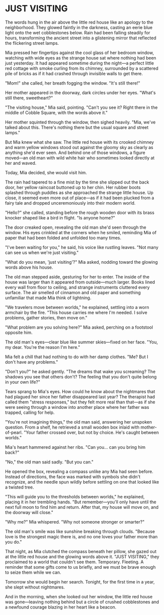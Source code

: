 # JUST VISITING

The words hung in the air above the little red house like an apology to the neighborhood. They glowed faintly in the darkness, casting an eerie blue light onto the wet cobblestones below. Rain had been falling steadily for hours, transforming the ancient street into a glistening mirror that reflected the flickering street lamps.

Mia pressed her fingertips against the cool glass of her bedroom window, watching with wide eyes as the strange house sat where nothing had been just yesterday. It had appeared sometime during the night—a perfect little red cottage with smoke curling from its chimney, surrounded by a scattered pile of bricks as if it had crashed through invisible walls to get there.

"Mom!" she called, her breath fogging the window. "It's still there!"

Her mother appeared in the doorway, dark circles under her eyes. "What's still there, sweetheart?"

"The visiting house," Mia said, pointing. "Can't you see it? Right there in the middle of Cobble Square, with the words above it."

Her mother squinted through the window, then sighed heavily. "Mia, we've talked about this. There's nothing there but the usual square and street lamps."

But Mia knew what she saw. The little red house with its crooked chimney and warm yellow windows stood out against the gloomy sky as clearly as anything she'd ever seen. And behind one of those windows, a figure moved—an old man with wild white hair who sometimes looked directly at her and waved.

Today, Mia decided, she would visit him.

The rain had tapered to a fine mist by the time she slipped out the back door, her yellow raincoat buttoned up to her chin. Her rubber boots splashed through puddles as she approached the strange little house. Up close, it seemed even more out of place—as if it had been plucked from a fairy tale and dropped unceremoniously into their modern world.

"Hello?" she called, standing before the rough wooden door with its brass knocker shaped like a bird in flight. "Is anyone home?"

The door creaked open, revealing the old man she'd seen through the window. His eyes crinkled at the corners when he smiled, reminding Mia of paper that had been folded and unfolded too many times.

"I've been waiting for you," he said, his voice like rustling leaves. "Not many can see us when we're just visiting."

"What do you mean, 'just visiting'?" Mia asked, nodding toward the glowing words above his house.

The old man stepped aside, gesturing for her to enter. The inside of the house was larger than it appeared from outside—much larger. Books lined every wall from floor to ceiling, and strange instruments cluttered every surface. The air smelled of cinnamon and old paper and something unfamiliar that made Mia think of lightning.

"We travelers move between worlds," he explained, settling into a worn armchair by the fire. "This house carries me where I'm needed. I solve problems, gather stories, then move on."

"What problem are you solving here?" Mia asked, perching on a footstool opposite him.

The old man's eyes—clear blue like summer skies—fixed on her face. "You, my dear. You're the reason I'm here."

Mia felt a chill that had nothing to do with her damp clothes. "Me? But I don't have any problems."

"Don't you?" he asked gently. "The dreams that wake you screaming? The shadows you see that others don't? The feeling that you don't quite belong in your own life?"

Tears sprang to Mia's eyes. How could he know about the nightmares that had plagued her since her father disappeared last year? The therapist had called them "stress responses," but they felt more real than that—as if she were seeing through a window into another place where her father was trapped, calling for help.

"You're not imagining things," the old man said, answering her unspoken question. From a shelf, he retrieved a small wooden box inlaid with mother-of-pearl. "Your father crossed over, but not by choice. He's caught between worlds."

Mia's heart hammered against her ribs. "Can you... can you bring him back?"

"No," the old man said sadly. "But you can."

He opened the box, revealing a compass unlike any Mia had seen before. Instead of directions, the face was marked with symbols she didn't recognize, and the needle spun wildly before settling on one that looked like a twisted tree.

"This will guide you to the thresholds between worlds," he explained, placing it in her trembling hands. "But remember—you'll only have until the next full moon to find him and return. After that, my house will move on, and the doorway will close."

"Why me?" Mia whispered. "Why not someone stronger or smarter?"

The old man's smile was like sunshine breaking through clouds. "Because love is the strongest magic there is, and no one loves your father more than you do."

That night, as Mia clutched the compass beneath her pillow, she gazed out at the little red house and the glowing words above it. "JUST VISITING," they proclaimed to a world that couldn't see them. Temporary. Fleeting. A reminder that some gifts come to us briefly, and we must be brave enough to seize them while we can.

Tomorrow she would begin her search. Tonight, for the first time in a year, she slept without nightmares.

And in the morning, when she looked out her window, the little red house was gone—leaving nothing behind but a circle of crushed cobblestones and a newfound courage blazing in her heart like a beacon.